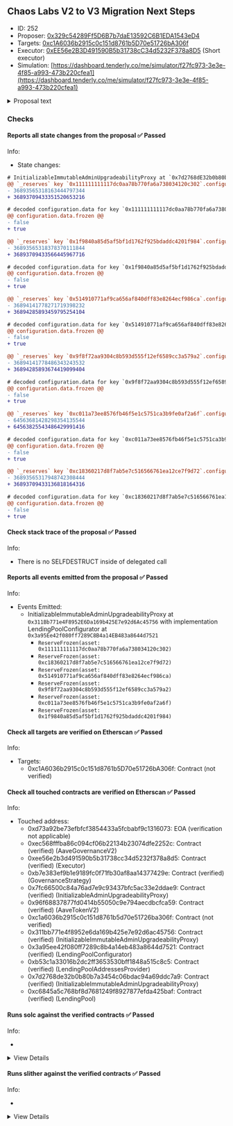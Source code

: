 ## Chaos Labs V2 to V3 Migration Next Steps

- ID: 252
- Proposer: [0x329c54289Ff5D6B7b7daE13592C6B1EDA1543eD4](https://etherscan.io/address/0x329c54289Ff5D6B7b7daE13592C6B1EDA1543eD4)
- Targets: [0xc1A6036b2915c0c151d8761b5D70e51726bA306f](https://etherscan.io/address/0xc1A6036b2915c0c151d8761b5D70e51726bA306f#code)
- Executor: [0xEE56e2B3D491590B5b31738cC34d5232F378a8D5](https://etherscan.io/address/0xEE56e2B3D491590B5b31738cC34d5232F378a8D5) (Short executor)
- Simulation: [https://dashboard.tenderly.co/me/simulator/f27fc973-3e3e-4f85-a993-473b220cfea1](https://dashboard.tenderly.co/me/simulator/f27fc973-3e3e-4f85-a993-473b220cfea1)

<details>
  <summary>Proposal text</summary>

## Simple Summary

This AIP proposes to Freeze the the 1INCH, ENS, LINK, MKR, SNX & UNI reserves on the Aave V2 Ethereum pool

## Motivation

Following the successful deployment of Aave V3 on the Ethereum network, we propose a reassessment of smaller-to-medium capitalization tokens. Unlike CRV (we will soon contribute further insights on this topic, as the complexity of the CRV market, primarily due to its substantial scale, warrants a more nuanced examination), these markets exhibit a more modest size and generally can be conveniently migrated. This diverges from preceding deliberations on market freezes prior to the V3 launch. With V3 live, invoking a freeze on V2 markets does not preclude users from capitalizing on these markets. Instead, it enhances the community’s capacity to safeguard user funds more effectively, as V3’s advanced risk management mechanisms provide a more secure environment. This proactive strategy aims to enforce a freeze on low-to-medium capital assets on V2, thereby averting a scenario resembling Aave V2’s current overexposure to CRV while permitting users to engage with Aave via V3 markets.

## Specification

This AIP will call freezeReserve() method from the Aave V2 Pool Configurator contract for the following assets: 1INCH, ENS, LINK, MKR, SNX & UNI

```solidity
contract AaveV2FreezeReserves_20230619 is IProposalGenericExecutor {
  address public constant ONEINCH = AaveV2EthereumAssets.ONE_INCH_UNDERLYING;
  address public constant ENS = AaveV2EthereumAssets.ENS_UNDERLYING;
  address public constant LINK = AaveV2EthereumAssets.LINK_UNDERLYING;
  address public constant MKR = AaveV2EthereumAssets.MKR_UNDERLYING;
  address public constant SNX = AaveV2EthereumAssets.SNX_UNDERLYING;
  address public constant UNI = AaveV2EthereumAssets.UNI_UNDERLYING;


  function execute() external {
    AaveV2Ethereum.POOL_CONFIGURATOR.freezeReserve(ONEINCH);
    AaveV2Ethereum.POOL_CONFIGURATOR.freezeReserve(ENS);
    AaveV2Ethereum.POOL_CONFIGURATOR.freezeReserve(LINK);
    AaveV2Ethereum.POOL_CONFIGURATOR.freezeReserve(MKR);
    AaveV2Ethereum.POOL_CONFIGURATOR.freezeReserve(SNX);
    AaveV2Ethereum.POOL_CONFIGURATOR.freezeReserve(UNI);
  }
}
```

## References

- [proposalCode](https://github.com/bgd-labs/aave-proposals/blob/main/src/AaveV2FreezeReserves_20230619/AaveV2FreezeReserves_20230619.sol)

## Copyright

Copyright and related rights waived via [CC0](https://creativecommons.org/publicdomain/zero/1.0/).

</details>

### Checks

#### Reports all state changes from the proposal ✅ Passed

Info:

- State changes:

```diff
# InitializableImmutableAdminUpgradeabilityProxy at `0x7d2768dE32b0b80b7a3454c06BdAc94A69DDc7A9` with implementation LendingPool at `0xC6845a5C768BF8D7681249f8927877Efda425baf`
@@ `_reserves` key `0x111111111117dc0aa78b770fa6a738034120c302`.configuration.data @@
- 36893565318163444797344
+ 36893709433351520653216

# decoded configuration.data for key `0x111111111117dc0aa78b770fa6a738034120c302` (symbol: 1INCH)
@@ configuration.data.frozen @@
- false
+ true

@@ `_reserves` key `0x1f9840a85d5af5bf1d1762f925bdaddc4201f984`.configuration.data @@
- 36893565318378370111844
+ 36893709433566445967716

# decoded configuration.data for key `0x1f9840a85d5af5bf1d1762f925bdaddc4201f984` (symbol: UNI)
@@ configuration.data.frozen @@
- false
+ true

@@ `_reserves` key `0x514910771af9ca656af840dff83e8264ecf986ca`.configuration.data @@
- 36894141778271719398232
+ 36894285893459795254104

# decoded configuration.data for key `0x514910771af9ca656af840dff83e8264ecf986ca` (symbol: LINK)
@@ configuration.data.frozen @@
- false
+ true

@@ `_reserves` key `0x9f8f72aa9304c8b593d555f12ef6589cc3a579a2`.configuration.data @@
- 36894141778486343243532
+ 36894285893674419099404

# decoded configuration.data for key `0x9f8f72aa9304c8b593d555f12ef6589cc3a579a2` (symbol: unknown)
@@ configuration.data.frozen @@
- false
+ true

@@ `_reserves` key `0xc011a73ee8576fb46f5e1c5751ca3b9fe0af2a6f`.configuration.data @@
- 64563681428298354135544
+ 64563825543486429991416

# decoded configuration.data for key `0xc011a73ee8576fb46f5e1c5751ca3b9fe0af2a6f` (symbol: SNX)
@@ configuration.data.frozen @@
- false
+ true

@@ `_reserves` key `0xc18360217d8f7ab5e7c516566761ea12ce7f9d72`.configuration.data @@
- 36893565317948742308444
+ 36893709433136818164316

# decoded configuration.data for key `0xc18360217d8f7ab5e7c516566761ea12ce7f9d72` (symbol: ENS)
@@ configuration.data.frozen @@
- false
+ true

```

#### Check stack trace of the proposal ✅ Passed

Info:

- There is no SELFDESTRUCT inside of delegated call

#### Reports all events emitted from the proposal ✅ Passed

Info:

- Events Emitted:
  - InitializableImmutableAdminUpgradeabilityProxy at `0x311Bb771e4F8952E6Da169b425E7e92d6Ac45756` with implementation LendingPoolConfigurator at `0x3a95Ee42f080ff7289C8B4a14EB483a8644d7521`
    - `ReserveFrozen(asset: 0x111111111117dc0aa78b770fa6a738034120c302)`
    - `ReserveFrozen(asset: 0xc18360217d8f7ab5e7c516566761ea12ce7f9d72)`
    - `ReserveFrozen(asset: 0x514910771af9ca656af840dff83e8264ecf986ca)`
    - `ReserveFrozen(asset: 0x9f8f72aa9304c8b593d555f12ef6589cc3a579a2)`
    - `ReserveFrozen(asset: 0xc011a73ee8576fb46f5e1c5751ca3b9fe0af2a6f)`
    - `ReserveFrozen(asset: 0x1f9840a85d5af5bf1d1762f925bdaddc4201f984)`

#### Check all targets are verified on Etherscan ✅ Passed

Info:

- Targets:
  - 0xc1A6036b2915c0c151d8761b5D70e51726bA306f: Contract (not verified)

#### Check all touched contracts are verified on Etherscan ✅ Passed

Info:

- Touched address:
  - 0xd73a92be73efbfcf3854433a5fcbabf9c1316073: EOA (verification not applicable)
  - 0xec568fffba86c094cf06b22134b23074dfe2252c: Contract (verified) (AaveGovernanceV2)
  - 0xee56e2b3d491590b5b31738cc34d5232f378a8d5: Contract (verified) (Executor)
  - 0xb7e383ef9b1e9189fc0f71fb30af8aa14377429e: Contract (verified) (GovernanceStrategy)
  - 0x7fc66500c84a76ad7e9c93437bfc5ac33e2ddae9: Contract (verified) (InitializableAdminUpgradeabilityProxy)
  - 0x96f68837877fd0414b55050c9e794aecdbcfca59: Contract (verified) (AaveTokenV2)
  - 0xc1a6036b2915c0c151d8761b5d70e51726ba306f: Contract (not verified)
  - 0x311bb771e4f8952e6da169b425e7e92d6ac45756: Contract (verified) (InitializableImmutableAdminUpgradeabilityProxy)
  - 0x3a95ee42f080ff7289c8b4a14eb483a8644d7521: Contract (verified) (LendingPoolConfigurator)
  - 0xb53c1a33016b2dc2ff3653530bff1848a515c8c5: Contract (verified) (LendingPoolAddressesProvider)
  - 0x7d2768de32b0b80b7a3454c06bdac94a69ddc7a9: Contract (verified) (InitializableImmutableAdminUpgradeabilityProxy)
  - 0xc6845a5c768bf8d7681249f8927877efda425baf: Contract (verified) (LendingPool)

#### Runs solc against the verified contracts ✅ Passed

Info:

-

<details>
<summary>View Details</summary>
<details>
<summary>View warnings for InitializableImmutableAdminUpgradeabilityProxy at `0x311Bb771e4F8952E6Da169b425E7e92d6Ac45756` with implementation LendingPoolConfigurator at `0x3a95Ee42f080ff7289C8B4a14EB483a8644d7521`</summary>

```
Traceback (most recent call last):
  File "/home/sakulstra/.local/bin/crytic-compile", line 5, in <module>
    from crytic_compile.__main__ import main
ModuleNotFoundError: No module named 'crytic_compile'
```

</details>

<details>
<summary>View warnings for LendingPoolConfigurator at `0x3a95Ee42f080ff7289C8B4a14EB483a8644d7521`</summary>

```
Traceback (most recent call last):
  File "/home/sakulstra/.local/bin/crytic-compile", line 5, in <module>
    from crytic_compile.__main__ import main
ModuleNotFoundError: No module named 'crytic_compile'
```

</details>

<details>
<summary>View warnings for InitializableImmutableAdminUpgradeabilityProxy at `0x7d2768dE32b0b80b7a3454c06BdAc94A69DDc7A9` with implementation LendingPool at `0xC6845a5C768BF8D7681249f8927877Efda425baf`</summary>

```
Traceback (most recent call last):
  File "/home/sakulstra/.local/bin/crytic-compile", line 5, in <module>
    from crytic_compile.__main__ import main
ModuleNotFoundError: No module named 'crytic_compile'
```

</details>

<details>
<summary>View warnings for InitializableAdminUpgradeabilityProxy at `0x7Fc66500c84A76Ad7e9c93437bFc5Ac33E2DDaE9` with implementation AaveTokenV2 at `0x96F68837877fd0414B55050c9e794AECdBcfCA59`</summary>

```
Traceback (most recent call last):
  File "/home/sakulstra/.local/bin/crytic-compile", line 5, in <module>
    from crytic_compile.__main__ import main
ModuleNotFoundError: No module named 'crytic_compile'
```

</details>

<details>
<summary>View warnings for AaveTokenV2 at `0x96F68837877fd0414B55050c9e794AECdBcfCA59`</summary>

```
Traceback (most recent call last):
  File "/home/sakulstra/.local/bin/crytic-compile", line 5, in <module>
    from crytic_compile.__main__ import main
ModuleNotFoundError: No module named 'crytic_compile'
```

</details>

<details>
<summary>View warnings for LendingPoolAddressesProvider at `0xB53C1a33016B2DC2fF3653530bfF1848a515c8c5`</summary>

```
Traceback (most recent call last):
  File "/home/sakulstra/.local/bin/crytic-compile", line 5, in <module>
    from crytic_compile.__main__ import main
ModuleNotFoundError: No module named 'crytic_compile'
```

</details>

<details>
<summary>View warnings for GovernanceStrategy at `0xb7e383ef9B1E9189Fc0F71fb30af8aa14377429e`</summary>

```
Traceback (most recent call last):
  File "/home/sakulstra/.local/bin/crytic-compile", line 5, in <module>
    from crytic_compile.__main__ import main
ModuleNotFoundError: No module named 'crytic_compile'
```

</details>

<details>
<summary>View warnings for LendingPool at `0xC6845a5C768BF8D7681249f8927877Efda425baf`</summary>

```
Traceback (most recent call last):
  File "/home/sakulstra/.local/bin/crytic-compile", line 5, in <module>
    from crytic_compile.__main__ import main
ModuleNotFoundError: No module named 'crytic_compile'
```

</details>

</details>

#### Runs slither against the verified contracts ✅ Passed

Info:

-

<details>
<summary>View Details</summary>

<details>
<summary>Slither report for InitializableImmutableAdminUpgradeabilityProxy at `0x311Bb771e4F8952E6Da169b425E7e92d6Ac45756` with implementation LendingPoolConfigurator at `0x3a95Ee42f080ff7289C8B4a14EB483a8644d7521`</summary>

```
Traceback (most recent call last):
  File "/home/sakulstra/.local/bin/slither", line 5, in <module>
    from slither.__main__ import main
ModuleNotFoundError: No module named 'slither'
```

</details>

<details>
<summary>Slither report for LendingPoolConfigurator at `0x3a95Ee42f080ff7289C8B4a14EB483a8644d7521`</summary>

```
Traceback (most recent call last):
  File "/home/sakulstra/.local/bin/slither", line 5, in <module>
    from slither.__main__ import main
ModuleNotFoundError: No module named 'slither'
```

</details>

<details>
<summary>Slither report for InitializableImmutableAdminUpgradeabilityProxy at `0x7d2768dE32b0b80b7a3454c06BdAc94A69DDc7A9` with implementation LendingPool at `0xC6845a5C768BF8D7681249f8927877Efda425baf`</summary>

```
Traceback (most recent call last):
  File "/home/sakulstra/.local/bin/slither", line 5, in <module>
    from slither.__main__ import main
ModuleNotFoundError: No module named 'slither'
```

</details>

<details>
<summary>Slither report for InitializableAdminUpgradeabilityProxy at `0x7Fc66500c84A76Ad7e9c93437bFc5Ac33E2DDaE9` with implementation AaveTokenV2 at `0x96F68837877fd0414B55050c9e794AECdBcfCA59`</summary>

```
Traceback (most recent call last):
  File "/home/sakulstra/.local/bin/slither", line 5, in <module>
    from slither.__main__ import main
ModuleNotFoundError: No module named 'slither'
```

</details>

<details>
<summary>Slither report for AaveTokenV2 at `0x96F68837877fd0414B55050c9e794AECdBcfCA59`</summary>

```
Traceback (most recent call last):
  File "/home/sakulstra/.local/bin/slither", line 5, in <module>
    from slither.__main__ import main
ModuleNotFoundError: No module named 'slither'
```

</details>

<details>
<summary>Slither report for LendingPoolAddressesProvider at `0xB53C1a33016B2DC2fF3653530bfF1848a515c8c5`</summary>

```
Traceback (most recent call last):
  File "/home/sakulstra/.local/bin/slither", line 5, in <module>
    from slither.__main__ import main
ModuleNotFoundError: No module named 'slither'
```

</details>

<details>
<summary>Slither report for GovernanceStrategy at `0xb7e383ef9B1E9189Fc0F71fb30af8aa14377429e`</summary>

```
Traceback (most recent call last):
  File "/home/sakulstra/.local/bin/slither", line 5, in <module>
    from slither.__main__ import main
ModuleNotFoundError: No module named 'slither'
```

</details>

<details>
<summary>Slither report for LendingPool at `0xC6845a5C768BF8D7681249f8927877Efda425baf`</summary>

```
Traceback (most recent call last):
  File "/home/sakulstra/.local/bin/slither", line 5, in <module>
    from slither.__main__ import main
ModuleNotFoundError: No module named 'slither'
```

</details>

</details>
